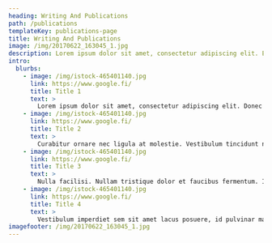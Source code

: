 ```yaml
---
heading: Writing And Publications
path: /publications
templateKey: publications-page
title: Writing And Publications
image: /img/20170622_163045_1.jpg
description: Lorem ipsum dolor sit amet, consectetur adipiscing elit. Etiam purus libero, viverra et odio quis, pharetra viverra leo. Suspendisse eget tincidunt risus, quis vestibulum nulla. Nullam fermentum mi quis dui scelerisque egestas. Maecenas a massa ipsum. Nam pellentesque purus non nisi tristique, quis auctor elit tristique. Integer eu finibus odio. Aliquam quam libero, blandit id tristique in, placerat sit amet purus. In vel dapibus nulla. Quisque laoreet velit ante, sit amet porta nisl aliquam ut. Fusce vestibulum gravida mi vitae lobortis. Fusce vitae volutpat lacus.
intro:
  blurbs:
    - image: /img/istock-465401140.jpg
      link: https://www.google.fi/
      title: Title 1
      text: >
        Lorem ipsum dolor sit amet, consectetur adipiscing elit. Donec in tellus sit amet mi iaculis fringilla. Sed porttitor ornare velit, in ultrices velit posuere aliquam. Sed vitae leo vel nibh ullamcorper dictum ut et augue. Fusce interdum lorem sed finibus lacinia. Ut eget quam elementum leo gravida convallis. Duis tellus metus, varius quis lacus et, tempor feugiat ligula.
    - image: /img/istock-465401140.jpg
      link: https://www.google.fi/
      title: Title 2
      text: >
        Curabitur ornare nec ligula at molestie. Vestibulum tincidunt neque eros, non ultrices risus aliquet nec. Pellentesque mollis nulla nunc, id commodo dolor mattis id. Proin euismod volutpat ligula. Duis suscipit gravida ex, quis suscipit ipsum dignissim sed. Maecenas eu iaculis nibh, varius egestas mi. Sed eget ipsum at mauris congue rhoncus. Nulla justo quam, tincidunt ac condimentum quis, posuere vel lacus. Proin ac quam viverra, finibus nunc sed, hendrerit nibh. Integer a lorem vitae magna pharetra ultricies quis non odio.
    - image: /img/istock-465401140.jpg
      link: https://www.google.fi/
      title: Title 3
      text: >
        Nulla facilisi. Nullam tristique dolor et faucibus fermentum. In tempor enim non iaculis bibendum. Nullam erat tortor, dictum ac facilisis at, pharetra quis sem. Quisque bibendum metus non efficitur blandit. Sed purus lectus, suscipit vel nibh sit amet, sollicitudin imperdiet nunc. In viverra scelerisque mi, vitae pharetra eros suscipit vitae. Suspendisse a lectus id lorem feugiat aliquet sit amet pharetra nunc. Suspendisse potenti. In laoreet augue enim, vel imperdiet metus rhoncus non. Etiam feugiat nibh at metus tincidunt, in blandit nisl malesuada. Sed luctus lorem sed hendrerit hendrerit. Etiam fringilla hendrerit augue, non tempus metus fringilla in. Maecenas ornare sapien at quam viverra dapibus. Suspendisse potenti.
    - image: /img/istock-465401140.jpg
      link: https://www.google.fi/
      title: Title 4
      text: >
        Vestibulum imperdiet sem sit amet lacus posuere, id pulvinar massa mattis. Fusce sit amet diam dolor. Fusce in elementum augue. Sed at eros at enim maximus posuere. Cras aliquet bibendum purus, nec vestibulum nibh suscipit in. Duis eu aliquam arcu. Proin lorem sapien, interdum sed eros eu, porttitor pharetra est.
imagefooter: /img/20170622_163045_1.jpg
---
```

